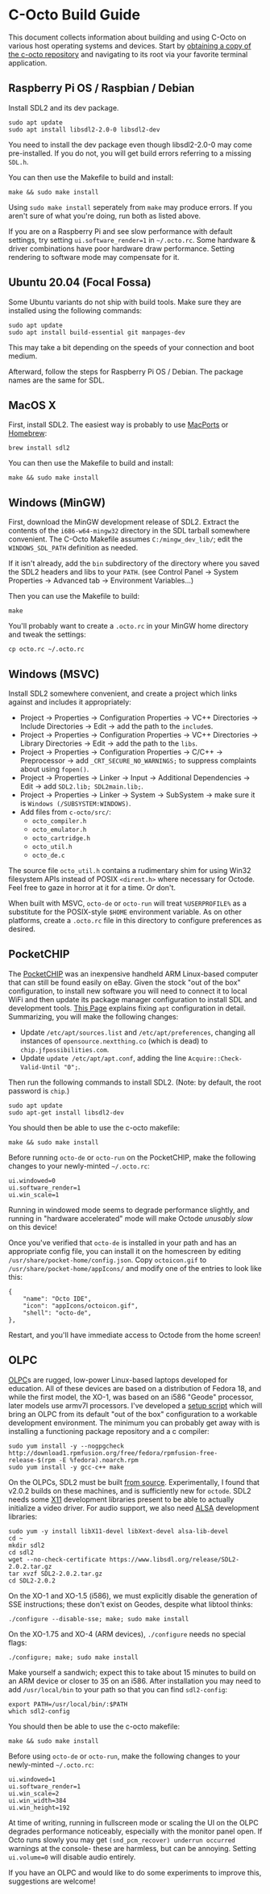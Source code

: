 C-Octo Build Guide
==================
This document collects information about building and using C-Octo on various host operating systems and devices.
Start by [obtaining a copy of the c-octo repository](https://docs.github.com/en/github/creating-cloning-and-archiving-repositories/cloning-a-repository#about-cloning-a-repository) and navigating to its root via your favorite terminal application.

Raspberry Pi OS / Raspbian / Debian
-----------------------------------
Install SDL2 and its dev package.
```
sudo apt update
sudo apt install libsdl2-2.0-0 libsdl2-dev 
```
You need to install the dev package even though libsdl2-2.0-0 may come pre-installed. If you do not, you will get build errors referring to a missing `SDL.h`.

You can then use the Makefile to build and install:
```
make && sudo make install
```

Using `sudo make install` seperately from `make` may produce errors. If you aren't sure of what you're doing, run both as listed above.

If you are on a Raspberry Pi and see slow performance with default settings, try setting `ui.software_render=1` in `~/.octo.rc`. Some hardware & driver combinations have poor hardware draw performance. Setting rendering to software mode may compensate for it.

Ubuntu 20.04 (Focal Fossa)
--------------------------

Some Ubuntu variants do not ship with build tools. Make sure they are installed using the following commands:
```
sudo apt update
sudo apt install build-essential git manpages-dev
```
This may take a bit depending on the speeds of your connection and boot medium. 

Afterward, follow the steps for Raspberry Pi OS / Debian. The package names are the same for SDL.

MacOS X
-------
First, install SDL2. The easiest way is probably to use [MacPorts](https://www.macports.org) or [Homebrew](https://brew.sh):
```
brew install sdl2
```

You can then use the Makefile to build and install:
```
make && sudo make install
```



Windows (MinGW)
---------------
First, download the MinGW development release of SDL2. Extract the contents of the `i686-w64-mingw32` directory in the SDL tarball somewhere convenient. The C-Octo Makefile assumes `C:/mingw_dev_lib/`; edit the `WINDOWS_SDL_PATH` definition as needed.

If it isn't already, add the `bin` subdirectory of the directory where you saved the SDL2 headers and libs to your `PATH`. (see Control Panel -> System Properties -> Advanced tab -> Environment Variables...)

Then you can use the Makefile to build:
```
make
```
You'll probably want to create a `.octo.rc` in your MinGW home directory and tweak the settings:
```
cp octo.rc ~/.octo.rc
```

Windows (MSVC)
--------------
Install SDL2 somewhere convenient, and create a project which links against and includes it appropriately:

- Project -> Properties -> Configuration Properties -> VC++ Directories -> Include Directories -> Edit -> add the path to the `include`s.
- Project -> Properties -> Configuration Properties -> VC++ Directories -> Library Directories -> Edit -> add the path to the `libs`.
- Project -> Properties -> Configuration Properties -> C/C++ -> Preprocessor -> add `_CRT_SECURE_NO_WARNINGS;` to suppress complaints about using `fopen()`.
- Project -> Properties -> Linker -> Input -> Additional Dependencies -> Edit -> add `SDL2.lib; SDL2main.lib;`.
- Project -> Properties -> Linker -> System -> SubSystem -> make sure it is `Windows (/SUBSYSTEM:WINDOWS)`.
- Add files from `c-octo/src/`:
	- `octo_compiler.h`
	- `octo_emulator.h`
	- `octo_cartridge.h`
	- `octo_util.h`
	- `octo_de.c`

The source file `octo_util.h` contains a rudimentary shim for using Win32 filesystem APIs instead of POSIX `<dirent.h>` where necessary for Octode. Feel free to gaze in horror at it for a time. Or don't.

When built with MSVC, `octo-de` or `octo-run` will treat `%USERPROFILE%` as a substitute for the POSIX-style `$HOME` environment variable. As on other platforms, create a `.octo.rc` file in this directory to configure preferences as desired.

PocketCHIP
----------
The [PocketCHIP](https://en.wikipedia.org/wiki/CHIP_(computer)#Pocket_CHIP_and_Pockulus) was an inexpensive handheld ARM Linux-based computer that can still be found easily on eBay. Given the stock "out of the box" configuration, to install new software you will need to connect it to local WiFi and then update its package manager configuration to install SDL and development tools. [This Page](http://chip.jfpossibilities.com/chip/debian/) explains fixing `apt` configuration in detail. Summarizing, you will make the following changes:

- Update `/etc/apt/sources.list` and `/etc/apt/preferences`, changing all instances of `opensource.nextthing.co` (which is dead) to `chip.jfpossibilities.com`.
- Update `update /etc/apt/apt.conf`, adding the line `Acquire::Check-Valid-Until "0";`.

Then run the following commands to install SDL2. (Note: by default, the root password is `chip`.)
```
sudo apt update
sudo apt-get install libsdl2-dev
```
You should then be able to use the c-octo makefile:
```
make && sudo make install
```
Before running `octo-de` or `octo-run` on the PocketCHIP, make the following changes to your newly-minted `~/.octo.rc`:
```
ui.windowed=0
ui.software_render=1
ui.win_scale=1
```
Running in windowed mode seems to degrade performance slightly, and running in "hardware accelerated" mode will make Octode _unusably slow_ on this device!

Once you've verified that `octo-de` is installed in your path and has an appropriate config file, you can install it on the homescreen by editing `/usr/share/pocket-home/config.json`. Copy `octoicon.gif` to `/usr/share/pocket-home/appIcons/` and modify one of the entries to look like this:
```
{
	"name": "Octo IDE",
	"icon": "appIcons/octoicon.gif",
	"shell": "octo-de",
},
```
Restart, and you'll have immediate access to Octode from the home screen!

OLPC
----
[OLPC](https://en.wikipedia.org/wiki/OLPC_XO)s are rugged, low-power Linux-based laptops developed for education. All of these devices are based on a distribution of Fedora 18, and while the first model, the XO-1, was based on an i586 "Geode" processor, later models use armv7l processors. I've developed a [setup script](https://gist.github.com/JohnEarnest/24cfaf815e01c7c8295dd9e7856c7d02) which will bring an OLPC from its default "out of the box" configuration to a workable development environment. The minimum you can probably get away with is installing a functioning package repository and a c compiler:
```
sudo yum install -y --nogpgcheck http://download1.rpmfusion.org/free/fedora/rpmfusion-free-release-$(rpm -E %fedora).noarch.rpm
sudo yum install -y gcc-c++ make
```

On the OLPCs, SDL2 must be built [from source](https://www.libsdl.org/download-2.0.php). Experimentally, I found that v2.0.2 builds on these machines, and is sufficiently new for `octode`. SDL2 needs some [X11](https://en.wikipedia.org/wiki/X_Window_System) development libraries present to be able to actually initialize a video driver. For audio support, we also need [ALSA](https://en.wikipedia.org/wiki/Advanced_Linux_Sound_Architecture) development libraries:
```
sudo yum -y install libX11-devel libXext-devel alsa-lib-devel
cd ~
mkdir sdl2
cd sdl2
wget --no-check-certificate https://www.libsdl.org/release/SDL2-2.0.2.tar.gz
tar xvzf SDL2-2.0.2.tar.gz
cd SDL2-2.0.2
```

On the XO-1 and XO-1.5 (i586), we must explicitly disable the generation of SSE instructions; these don't exist on Geodes, despite what libtool thinks:
```
./configure --disable-sse; make; sudo make install
```
On the XO-1.75 and XO-4 (ARM devices), `./configure` needs no special flags:
```
./configure; make; sudo make install
```

Make yourself a sandwich; expect this to take about 15 minutes to build on an ARM device or closer to 35 on an i586. After installation you may need to add `/usr/local/bin` to your path so that you can find `sdl2-config`:
```
export PATH=/usr/local/bin/:$PATH
which sdl2-config
```

You should then be able to use the c-octo makefile:
```
make && sudo make install
```
Before using `octo-de` or `octo-run`, make the following changes to your newly-minted `~/.octo.rc`:
```
ui.windowed=1
ui.software_render=1
ui.win_scale=2
ui.win_width=384
ui.win_height=192
```
At time of writing, running in fullscreen mode or scaling the UI on the OLPC degrades performance noticeably, especially with the monitor panel open. If Octo runs slowly you may get `(snd_pcm_recover) underrun occurred` warnings at the console- these are harmless, but can be annoying. Setting `ui.volume=0` will disable audio entirely.

If you have an OLPC and would like to do some experiments to improve this, suggestions are welcome!
